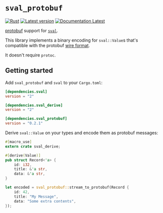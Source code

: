 # `sval_protobuf`

[![Rust](https://github.com/KodrAus/sval_protobuf/workflows/protobuf/badge.svg)](https://github.com/KodrAus/sval_protobuf/actions)
[![Latest version](https://img.shields.io/crates/v/sval_protobuf.svg)](https://crates.io/crates/sval_protobuf)
[![Documentation Latest](https://docs.rs/sval_protobuf/badge.svg)](https://docs.rs/sval_protobuf)

[protobuf](https://protobuf.dev/) support for [`sval`](https://docs.rs/sval/latest/sval/).

This library implements a binary encoding for `sval::Value`s that's compatible with the
protobuf [wire format](https://protobuf.dev/programming-guides/encoding/).

It doesn't require `protoc`.

## Getting started

Add `sval_protobuf` and `sval` to your `Cargo.toml`:

```toml
[dependencies.sval]
version = "2"

[dependencies.sval_derive]
version = "2"

[dependencies.sval_protobuf]
version = "0.2.1"
```

Derive `sval::Value` on your types and encode them as protobuf messages:

```rust
#[macro_use]
extern crate sval_derive;

#[derive(Value)]
pub struct Record<'a> {
    id: i32,
    title: &'a str,
    data: &'a str,
}

let encoded = sval_protobuf::stream_to_protobuf(Record {
    id: 42,
    title: "My Message",
    data: "Some extra contents",
});
```
